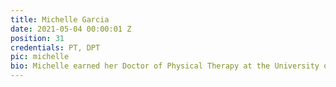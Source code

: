 ```yaml
---
title: Michelle Garcia
date: 2021-05-04 00:00:01 Z
position: 31
credentials: PT, DPT
pic: michelle
bio: Michelle earned her Doctor of Physical Therapy at the University of St. Augustine for Health Sciences and Bachelor’s of Science in Kinesiology at San Diego State University. She is certified in LSVT BIG therapist working with Parkinson’s population.  In her free time, she enjoys traveling and outdoor activities of hiking, paddle boarding, kayaking and playing flag football.   
---
```

